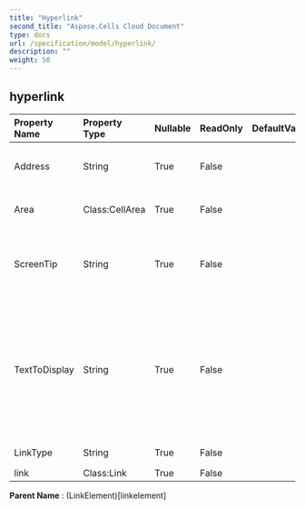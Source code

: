 ```yaml
---
title: "Hyperlink"
second_title: "Aspose.Cells Cloud Document"
type: docs
url: /specification/model/hyperlink/
description: ""
weight: 50
---
```


## **hyperlink**

 

| Property Name | Property Type | Nullable |  ReadOnly | DefaultValue | Description | 
| :- | :- | :- |:- |  :- | :- |
| Address | String | True |  False |  | Represents the address of a hyperlink. |  
| Area | Class:CellArea | True |  False |  | Gets the range of hyperlink. |  
| ScreenTip | String | True |  False |  | Returns or sets the ScreenTip text for the specified hyperlink. |  
| TextToDisplay | String | True |  False |  | Represents the text to be displayed for the specified hyperlink. The default value is the address of the hyperlink. |  
| LinkType | String | True |  False |  | Gets the link type. |  
| link | Class:Link | True |  False |  |  |  

**Parent Name** : (LinkElement)[linkelement]

